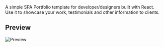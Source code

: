 

A simple SPA Portfolio template for developer/designers built with React. Use it to showcase your work, testimonials and other information to clients.

## Preview
![Preview](public\images\previewportfolio.PNG)

<!-- ## How to use
1. Clone/Download the repo.
2. Run  ``` npm install ```.
3. Change the values in ```src/resumeData.js``` to suit your use-case.
4. Run ```npm start``` to spin the up the local dev server port 3000.(http://localhost:3000).
5. Make required changes in ```src/resumeData.js``` to suit your needs. -->

